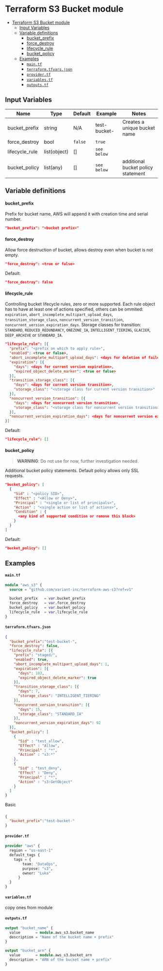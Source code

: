 # Terraform S3 Bucket module

- [Terraform S3 Bucket module](#terraform-s3-bucket-module)
  - [Input Variables](#input-variables)
  - [Variable definitions](#variable-definitions)
      - [bucket_prefix](#bucket_prefix)
      - [force_destroy](#force_destroy)
      - [lifecycle_rule](#lifecycle_rule)
      - [bucket_policy](#bucket_policy)
  - [Examples](#examples)
      - [`main.tf`](#maintf)
      - [`terraform.tfvars.json`](#terraformtfvarsjson)
      - [`provider.tf`](#providertf)
      - [`variables.tf`](#variablestf)
      - [`outputs.tf`](#outputstf)

## Input Variables

| Name       | Type      | Default     | Example         | Notes     |
| ---------- | --------- | ------------| --------------- | --------- |
| bucket_prefix | string | N/A | test-bucket- | Creates a unique bucket name |
| force_destroy | bool | `false` | `true` | |
| lifecycle_rule | list(object) | [] | `see below` | |
| bucket_policy | list(any) | [] | `see below` | additional bucket policy statement |

## Variable definitions
#### bucket_prefix
Prefix for bucket name, AWS will append it with creation time and serial number.
```json
"bucket_prefix": "<bucket prefix>"
```

#### force_destroy
Allow force destruction of bucket, allows destroy even when bucket is not empty.
```json
"force_destroy": <true or false>
```

Default:
```json
"force_destroy": false
```

#### lifecycle_rule
Controlling bucket lifecycle rules, zero or more supported.
Each rule object has to have at least one of actions specified, others can be ommited: `expiration`, `abort_incomplete_multipart_upload_days`, `transition_storage_class`, `noncurrent_version_transition`, `noncurrent_version_expiration_days`.
Storage classes for transition: `STANDARD`, `REDUCED_REDUNDANCY`, `ONEZONE_IA`, `INTELLIGENT_TIERING`, `GLACIER`, `DEEP_ARCHIVE` or `STANDARD_IA`.

```json
"lifecycle_rule": [{
  "prefix": "<prefix on which to apply rule>",
  "enabled": <true or false>,
  "abort_incomplete_multipart_upload_days": <days for deletion of failed multipar uploads, minimum 1>,
  "expiration": [{
    "days": <days for current version expiration>,
    "expired_object_delete_marker": <true or false>
  }],
  "transition_storage_class": [{
    "days": <days for current version transition>,
    "storage_class": "<storage class for current version transition>"
  }],
  "noncurrent_version_transition": [{
    "days": <days for noncurrent version transition>,
    "storage_class": "<storage class for noncurrent version transition>"
  }],
  "noncurrent_version_expiration_days": <days for noncurrent version expiration>
}]
```

Default:
```json
"lifecycle_rule": []
```

#### bucket_policy
> **WARNING**: Do not use for now, further investigation needed.

Additional bucket policy statements.
Default policy allows only SSL requests.
```json
"bucket_policy": [
  {
    "Sid" : "<policy SID>",
    "Effect" : "<Allow or Deny>",
    "Principal" : "<single or list of principals>",
    "Action" : "<single action or list of actions>",
    "Condition" : {
      <any kind of supported condition or remove this block>
    }
  }
]
```

Default:
```json
"bucket_policy": []
```

## Examples
#### `main.tf`
```terraform
module "aws_s3" {
  source = "github.com/variant-inc/terraform-aws-s3?ref=v1"

  bucket_prefix   = var.bucket_prefix
  force_destroy   = var.force_destroy
  bucket_policy   = var.bucket_policy
  lifecycle_rule  = var.lifecycle_rule
}
```

#### `terraform.tfvars.json`

```json
{
  "bucket_prefix":"test-bucket-",
  "force_destroy": false,
  "lifecycle_rule": [{
    "prefix": "staged/",
    "enabled": true,
    "abort_incomplete_multipart_upload_days": 1,
    "expiration": [{
      "days": 183,
      "expired_object_delete_marker": true
    }],
    "transition_storage_class": [{
      "days": 7,
      "storage_class": "INTELLIGENT_TIERING"
    }],
    "noncurrent_version_transition": [{
      "days": 15,
      "storage_class": "STANDARD_IA"
    }],
    "noncurrent_version_expiration_days": 92
  }],
  "bucket_policy": [
    {
      "Sid" : "test_allow",
      "Effect" : "Allow",
      "Principal" : "*",
      "Action" : "s3:*"
    },
    {
      "Sid" : "test_deny",
      "Effect" : "Deny",
      "Principal" : "*",
      "Action" : "s3:GetObject"
    }
  ]
}
```

Basic
#####
```json
{
  "bucket_prefix":"test-bucket-"
}
```

#### `provider.tf`

```terraform
provider "aws" {
  region = "us-east-1"
  default_tags {
    tags = {
        team: "DataOps",
        purpose: "s3",
        owner: "Luka"
      }
  }
}
```
#### `variables.tf`
copy ones from module

#### `outputs.tf`
```terraform
output "bucket_name" {
  value       = module.aws_s3.bucket_name
  description = "Name of the bucket name + prefix"
}

output "bucket_arn" {
  value       = module.aws_s3.bucket_arn
  description = "ARN of the bucket name + prefix"
}
```